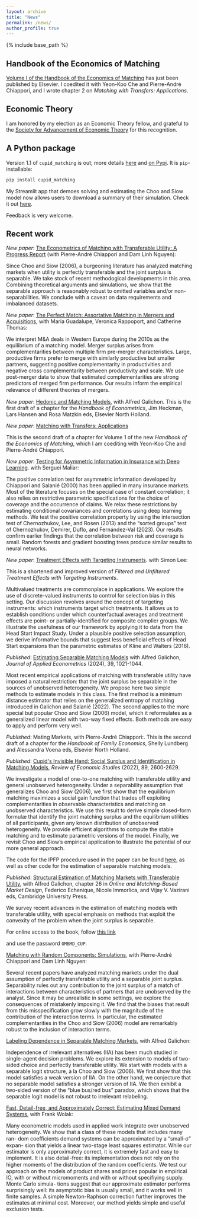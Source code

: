```yaml
---
layout: archive
title: "News"
permalink: /news/
author_profile: true
---
```


{% include base_path %}



## Handbook of the Economics of Matching

[Volume I of the Handbook of the Economics of Matching](https://shop.elsevier.com/books/handbook-of-the-economics-of-matching/che/978-0-443-31466-7) has just been published by Elsevier. I coedited it 
 with Yeon-Koo Che and  Pierre-André Chiappori, and I wrote chapter 2 on *Matching with Transfers: Applications*.


## Economic Theory 
I am honored by my election as an Economic Theory fellow, and grateful to the [Society for Advancement of Economic Theory](https://saet.uiowa.edu) for this recognition.

## A Python package

Version 1.1 of `cupid_matching` is out; more details [here](code.md) and [on Pypi](https://pypi.org/project/cupid-matching/). It is `pip`-installable:

```sh
pip install cupid_matching
```

My Streamlit app that demoes solving and estimating the Choo and Siow model now allows users to download a summary of their simulation. Check it out [here](http://3.84.215.135:8501).

Feedback is very welcome.

## Recent work

_New paper_: [The Econometrics of Matching with Transferable Utility: A Progress Report](https://bsalanie.github.io/files.CNSdraft11June2025.pdf) (with Pierre-André Chiappori and  Dam Linh Nguyen):

Since Choo and Siow (2006), a burgeoning literature has analyzed matching markets when utility is perfectly transferable and the joint surplus is separable. We take stock of recent methodogical developments in this area. Combining theoretical arguments and simulations, we show that the separable approach is reasonably robust to omitted variables and/or non-separabilities. We conclude with a caveat on data requirements and imbalanced datasets.


_New paper_: [The Perfect Match: Assortative Matching in Mergers and Acquisitions](https://bsalanie.github.io/files/PerfectMatch241122.pdf), with Maria Guadalupe, Veronica Rappoport, and 
Catherine Thomas:

We interpret M&A deals in Western Europe during the 2010s as the equilibrium of a matching model. Merger surplus arises from complementarities between multiple firm pre-merger characteristics. Large, productive firms prefer to merge with similarly productive but smaller partners, suggesting positive complementarity in productivities and negative cross complementarity between productivity and scale. We use post-merger data to show that estimated complementarities are strong predictors of merged firm performance. Our results inform the empirical relevance of diﬀerent theories of mergers.

_New paper_: [Hedonic and Matching Models](https://bsalanie.github.io/files/GalichonSalanie_handbook_chapter_13Nov2024.pdf), with Alfred Galichon. This is the first draft of a chapter for the _Handbook of Econometrics_, Jim Heckman, Lars Hansen and Rosa Matzkin eds, Elsevier North Holland.


_New paper_: [Matching with Transfers: Applications](https://bsalanie.github.io/files/MatchingTUapplisv2.pdf)

This is the second draft of a chapter for Volume 1 of the new *Handbook of the Economics of Matching*, which I am coediting with Yeon-Koo Che and Pierre-André Chiappori.

_New paper_: [Testing for Asymmetric Information in Insurance with Deep Learning](https://bsalanie.github.io/files/InsuranceTest_26April2024.pdf).
with Serguei Maliar:

The positive correlation test for asymmetric information developed by Chiappori and Salanié (2000) has been applied in many insurance markets. Most of the literature focuses on the special case of constant correlation; it also relies on restrictive parametric specifications for the choice of coverage and the occurrence of claims. We relax these restrictions by estimating conditional covariances and correlations using deep learning methods. We test the positive correlation property by using the intersection test of Chernozhukov, Lee, and Rosen (2013) and the “sorted groups” test of Chernozhukov, Demirer, Duflo, and Fernández-Val (2023). Our results confirm earlier findings that the correlation between risk and coverage is small. Random forests and gradient boosting trees produce similar results to neural networks.



_New paper_: [Treatment Effects with Targeting Instruments](https://arxiv.org/abs/2007.10432#).
with Simon Lee:

This is a shortened and improved version of *Filtered and Unfiltered Treatment Effects with Targeting Instruments*.

Multivalued treatments are commonplace in applications. We explore the use of discrete-valued instruments to control for selection bias in this setting. Our discussion revolves around the concept of targeting instruments: which instruments target which treatments. It allows us to establish conditions under which counterfactual averages and treatment effects are point- or partially-identified for composite complier groups. We illustrate the usefulness of our framework by applying it to data from the Head Start Impact Study. Under a plausible positive selection assumption, we derive informative bounds that suggest less beneficial effects of Head Start expansions than the parametric estimates of Kline and Walters (2016).


_Published_: [Estimating Separable
Matching Models](https://onlinelibrary.wiley.com/doi/10.1002/jae.3061) with
Alfred Galichon,  _Journal of Applied Econometrics_ (2024), 39, 1021-1044.

Most recent empirical applications of matching with transferable utility have imposed a natural restriction: that the joint surplus be separable in the sources of unobserved heterogeneity. We propose here two simple methods to estimate models in this class. The first method is a minimum distance estimator that relies on the generalized entropy of matching introduced in Galichon and Salanié (2022). The second applies to the more special but popular Choo and Siow (2006) model, which it reformulates as a generalized linear model with two-way fixed effects. Both methods are easy to apply and perform very well.

_Published_: Mating Markets,
with Pierre-André Chiappori:.
This is the second draft of a chapter for the _Handbook of Family Economics_, Shelly Lundberg and Alessandra Voena eds, Elsevier North Holland.

_Published_: [Cupid's Invisible Hand: Social Surplus and Identification in Matching Models](https://academic.oup.com/restud/article-abstract/89/5/2600/6478301),
  _Review of Economic Studies_ (2022), 89, 2600-2629.

We investigate a model of one-to-one matching with transferable utility and general unobserved heterogeneity. Under a separability assumption that generalizes Choo and Siow (2006), we first show that the equilibrium matching maximizes a social gain function that trades off exploiting complementarities in observable characteristics and matching on unobserved characteristics. We use this result to derive simple closed-form formulæ that identify the joint matching surplus and the equilibrium utilities of all participants, given any known distribution of unobserved heterogeneity. We provide efficient algorithms to compute the stable matching and to estimate parametric versions of the model. Finally, we revisit Choo and Siow’s empirical application to illustrate the potential of our more general approach.

The code for the IPFP procedure used in the paper can be found [here](https://pypi.org/project/cupid-matching/), as well as other code for the estimation of separable matching models.

_Published_: [Structural Estimation of Matching Markets with Transferable Utility](https://www.cambridge.org/core/books/online-and-matchingbased-market-design/604CA9FF1396C489D6497CF336368524#), with Alfred Galichon, chapter 26 in _Online and Matching-Based Market Design_,
  Federico Echenique, Nicole Immorlica, and Vijay V. Vazirani eds,
  Cambridge University Press.

We survey recent advances in the estimation of matching models with transferable utility, with special emphasis on methods that exploit the convexity of the problem when the joint surplus is separable.

For online access to the book, follow [this link](https://www.cambridge.org/files/9216/8487/6990/matching_book_pw.pdf)

and use the password `OMBMD_CUP`.



[Matching with Random Components: Simulations](../files/CNSdraftDec10final.pdf), with Pierre-André Chiappori and Dam Linh Nguyen:

Several recent papers have analyzed matching markets under the dual assumption of perfectly transferable utility and a separable joint surplus. Separability rules out any contribution to the joint surplus of a match of interactions between characteristics of partners that are unobserved by the analyst. Since it may be unrealistic in some settings, we explore the consequences of mistakenly imposing it. We find that the biases that result from this misspecification grow slowly with the magnitude of the contribution of the interaction terms. In particular, the estimated complementarities in the Choo and Siow (2006) model are remarkably robust to the inclusion of interaction terms.

[Labeling Dependence in Separable Matching Markets](../files/MatchingIIL_9dec2019), with Alfred Galichon:

Independence of irrelevant alternatives (IIA) has been much studied in single-agent decision problems. We explore its extension to models of two-sided choice and perfectly transferable utility. We start with models with a separable logit structure, à la Choo and Siow (2006). We first show that this model satisfies a weak version of IIA. On the other hand, we conjecture that no separable model satisfies a stronger version of IIA. We then exhibit a two-sided version of the “blue bus/red bus” paradox, which shows that the separable logit model is not robust to irrelevant relabeling.

[Fast, Detail-free, and Approximately Correct: Estimating Mixed Demand Systems](../files/FRAC_17June2022.pdf), with Frank Wolak:

Many econometric models used in applied work integrate over unobserved
heterogeneity. We show that a class of these models that includes many ran-
dom coeﬃcients demand systems can be approximated by a “small-σ” expan-
sion that yields a linear two-stage least squares estimator. While our estimator
is only approximately correct, it is extremely fast and easy to implement. It
is also detail-free: its implementation does not rely on the higher moments
of the distribution of the random coeﬃcients. We test our approach on the
models of product shares and prices popular in empirical IO, with or without
micromoments and with or without specifiying supply. Monte Carlo simula-
tions suggest that our approximate estimator performs surprisingly well: its
asymptotic bias is usually small, and it works well in finite samples. A simple
Newton-Raphson correction further improves the estimates at minimal cost.
Moreover, our method yields simple and useful exclusion tests.
